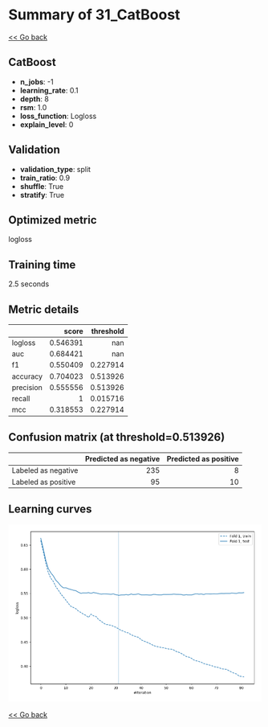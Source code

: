 # Summary of 31_CatBoost

[<< Go back](../README.md)


## CatBoost
- **n_jobs**: -1
- **learning_rate**: 0.1
- **depth**: 8
- **rsm**: 1.0
- **loss_function**: Logloss
- **explain_level**: 0

## Validation
 - **validation_type**: split
 - **train_ratio**: 0.9
 - **shuffle**: True
 - **stratify**: True

## Optimized metric
logloss

## Training time

2.5 seconds

## Metric details
|           |    score |   threshold |
|:----------|---------:|------------:|
| logloss   | 0.546391 |  nan        |
| auc       | 0.684421 |  nan        |
| f1        | 0.550409 |    0.227914 |
| accuracy  | 0.704023 |    0.513926 |
| precision | 0.555556 |    0.513926 |
| recall    | 1        |    0.015716 |
| mcc       | 0.318553 |    0.227914 |


## Confusion matrix (at threshold=0.513926)
|                     |   Predicted as negative |   Predicted as positive |
|:--------------------|------------------------:|------------------------:|
| Labeled as negative |                     235 |                       8 |
| Labeled as positive |                      95 |                      10 |

## Learning curves
![Learning curves](learning_curves.png)

[<< Go back](../README.md)
